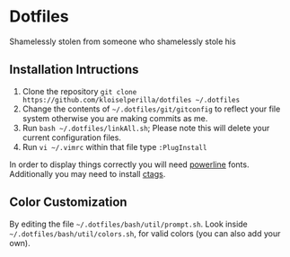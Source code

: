 # Dotfiles
Shamelessly stolen from someone who shamelessly stole his
## Installation Intructions
1. Clone the repository `git clone https://github.com/kloiselperilla/dotfiles ~/.dotfiles`
1. Change the contents of `~/.dotfiles/git/gitconfig` to reflect your file system otherwise you are making commits as me.
1. Run `bash ~/.dotfiles/linkAll.sh`; Please note this will delete your current configuration files.
1. Run `vi ~/.vimrc`  within that file type `:PlugInstall`


In order to display things correctly you will need [powerline](https://github.com/powerline/fonts) fonts.
Additionally you may need to install [ctags](https://github.com/universal-ctags/ctags).

## Color Customization
By editing the file `~/.dotfiles/bash/util/prompt.sh`.
Look inside `~/.dotfiles/bash/util/colors.sh`, for valid colors (you can also add your own).
